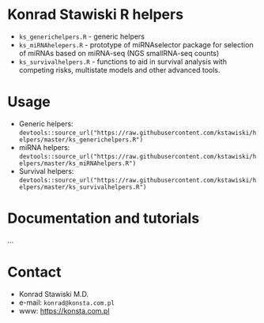 # Konrad Stawiski R helpers

- `ks_generichelpers.R` - generic helpers
- `ks_miRNAhelepers.R` - prototype of miRNAselector package for selection of miRNAs based on miRNA-seq (NGS smallRNA-seq counts)
- `ks_survivalhelpers.R` - functions to aid in survival analysis with competing risks, multistate models and other advanced tools.

# Usage

- Generic helpers: `devtools::source_url("https://raw.githubusercontent.com/kstawiski/helpers/master/ks_generichelpers.R")`
- miRNA helpers: `devtools::source_url("https://raw.githubusercontent.com/kstawiski/helpers/master/ks_miRNAhelpers.R")`
- Survival helpers: `devtools::source_url("https://raw.githubusercontent.com/kstawiski/helpers/master/ks_survivalhelpers.R")`

# Documentation and tutorials

...

# Contact

- Konrad Stawiski M.D.
- e-mail: `konrad@konsta.com.pl`
- www: https://konsta.com.pl